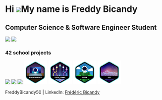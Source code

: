 Hi ![](https://user-images.githubusercontent.com/18350557/176309783-0785949b-9127-417c-8b55-ab5a4333674e.gif)My name is
Freddy Bicandy
======================================================================================================================================

## Computer Science & Software Engineer Student

<p align="left">
  <img width="15%" src="https://42beirut.com/wp-content/uploads/2023/11/download.png"/>
  <img width="15%" src="https://upload.wikimedia.org/wikipedia/en/6/6c/Lebanese_International_University_%28logo%29.png"/>
</p>

### 42 school projects

<p align="left">
  <img width="15%" src="https://github.com/FreddyBicandy50/42-Libft/blob/main/libfte.png"/>
  <img width="15%" src="https://github.com/FreddyBicandy50/42-ft_printf/blob/main/ft_printfe.png"/>
  <img width="15%" src="https://github.com/FreddyBicandy50/42-get_next_line/blob/main/get_next_linee.png"/>
  <img width="15%" src="https://github.com/FreddyBicandy50/42-Born2beroot/blob/main/born2beroote.png"/>
  <img width="15%" src="https://github.com/FreddyBicandy50/42-push_swap/blob/main/push_swape.png"/>
  <img width="15%" src="https://github.com/FreddyBicandy50/42-pipex/blob/main/pipexe.png"/>
  <img width="15%" src="https://github.com/FreddyBicandy50/42-fdf/blob/main/fdfe.png"/>
</p>


FreddyBicandy50 | LinkedIn: [Frédéric Bicandy](https://www.linkedin.com/in/freddy-bicandy/)
